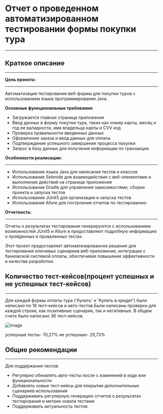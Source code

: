 # Отчет о проведенном автоматизированном тестировании формы покупки тура
___
## Краткое описание
___
**Цель проекта:**
___
Автоматизация тестирования веб-формы для покупки туров с использованием языка программирования Java.

**Основные функциональные требования:**

* Загружается главная страница приложения
* Ввод данных в форму покупки тура, таких как номер карты, месяц и год ее валидности, имя владельца карты и CVV код
* Проверка правильности введенных данных
* Оформление заказа и ввод данных для оплаты
* Подтверждение успешного завершения процесса покупки
* Запрос в базу данных для получения информации по транзакции 

**Особенности реализации:**
___
* Использование языка Java для написания тестов и классов
* Использование Selenide для взаимодействия с веб-элементами и выполнения действий на странице приложения
* Использование Gradle для управления зависимостями, сборки проекта и запуска тестов
* Использование JUnit5 для организации и запуска тестов
* Использование Allure для построения отчетов по тестированию

**Отчетность:**
___
Отчеты о результатах тестирования генерируются с использованием возможностей JUnit5 и Allure и предоставляют подробную информацию о пройденных и проваленных тестах.

Этот проект предоставляет автоматизированное решение для тестирования ключевых сценариев веб-приложения, интеграции с банковской системой оплаты, обеспечивая повышение эффективности и качества разработки.

## Количество тест-кейсов(процент успешных и не успешных тест-кейсов)
___
Для каждой формы оплаты тура ('Купить' и 'Купить в кредит') было написано по 18 тест-кейсов и авто-тестов.Были написаны проверки для каждой строки, как позитивные сценарии, так и негативные. В общем счете было написано 36 тест-кейсов.

![image](https://github.com/AntonZubkov/QA61Diplom/assets/61025494/65113e31-9df7-496d-a145-abfe3e966513)


успешные тесты- 70,27%
не успешные- 29,73%

## Общие рекомендации
___
Для поддержания тестов:
* Регулярно обновлять авто-тесты после с изменений в коде или функциональности
* Добавлять новые тест-кейсы для покрытия дополнительных сценариев использования
* Поддерживать регулярную генерацию отчетов о результатах тестирования и метрик охвата тестами
* Поддерживать актуальность тестов

